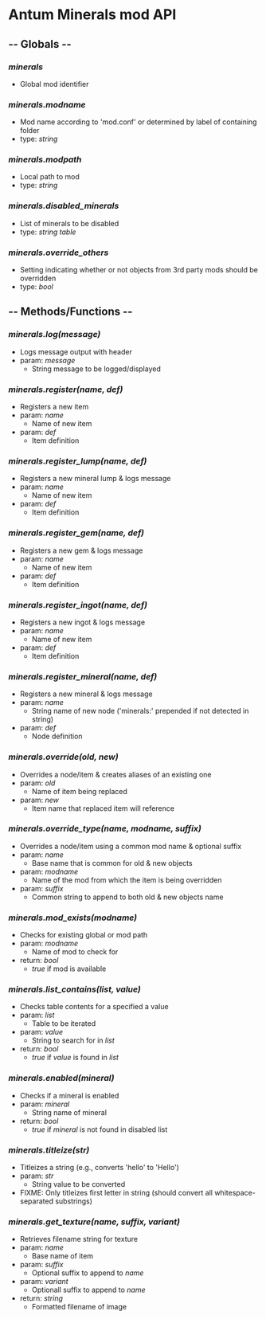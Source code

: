 # Antum Minerals mod API


## -- Globals --

### ***minerals***
- Global mod identifier

### ***minerals.modname***
- Mod name according to 'mod.conf' or determined by label of containing folder
- type: *string*

### ***minerals.modpath***
- Local path to mod
- type: *string*

### ***minerals.disabled_minerals***
- List of minerals to be disabled
- type: *string table*

### ***minerals.override_others***
- Setting indicating whether or not objects from 3rd party mods should be overridden
- type: *bool*


## -- Methods/Functions --

### ***minerals.log(message)***
- Logs message output with header
- param: *message*
  - String message to be logged/displayed

### ***minerals.register(name, def)***
- Registers a new item
- param: *name*
  - Name of new item
- param: *def*
  - Item definition

### ***minerals.register_lump(name, def)***
- Registers a new mineral lump & logs message
- param: *name*
  - Name of new item
- param: *def*
  - Item definition

### ***minerals.register_gem(name, def)***
- Registers a new gem & logs message
- param: *name*
  - Name of new item
- param: *def*
  - Item definition

### ***minerals.register_ingot(name, def)***
- Registers a new ingot & logs message
- param: *name*
  - Name of new item
- param: *def*
  - Item definition

### ***minerals.register_mineral(name, def)***
- Registers a new mineral & logs message
- param: *name*
  - String name of new node ('minerals:' prepended if not detected in string)
- param: *def*
  - Node definition

### ***minerals.override(old, new)***
- Overrides a node/item & creates aliases of an existing one
- param: *old*
  - Name of item being replaced
- param: *new*
  - Item name that replaced item will reference

### ***minerals.override_type(name, modname, suffix)***
- Overrides a node/item using a common mod name & optional suffix
- param: *name*
  - Base name that is common for old & new objects
- param: *modname*
  - Name of the mod from which the item is being overridden
- param: *suffix*
  - Common string to append to both old & new objects name

### ***minerals.mod_exists(modname)***
- Checks for existing global or mod path
- param: *modname*
  - Name of mod to check for
- return: *bool*
  - *true* if mod is available

### ***minerals.list_contains(list, value)***
- Checks table contents for a specified a value
- param: *list*
  - Table to be iterated
- param: *value*
  - String to search for in *list*
- return: *bool*
  - *true* if *value* is found in *list*

### ***minerals.enabled(mineral)***
- Checks if a mineral is enabled
- param: *mineral*
  - String name of mineral
- return: *bool*
  - *true* if *mineral* is not found in disabled list

### ***minerals.titleize(str)***
- Titleizes a string (e.g., converts 'hello' to 'Hello')
- param: *str*
  - String value to be converted
- FIXME: Only titleizes first letter in string (should convert all whitespace-separated substrings)

### ***minerals.get_texture(name, suffix, variant)***
- Retrieves filename string for texture
- param: *name*
  - Base name of item
- param: *suffix*
  - Optional suffix to append to *name*
- param: *variant*
  - Optionall suffix to append to *name*
- return: *string*
  - Formatted filename of image
